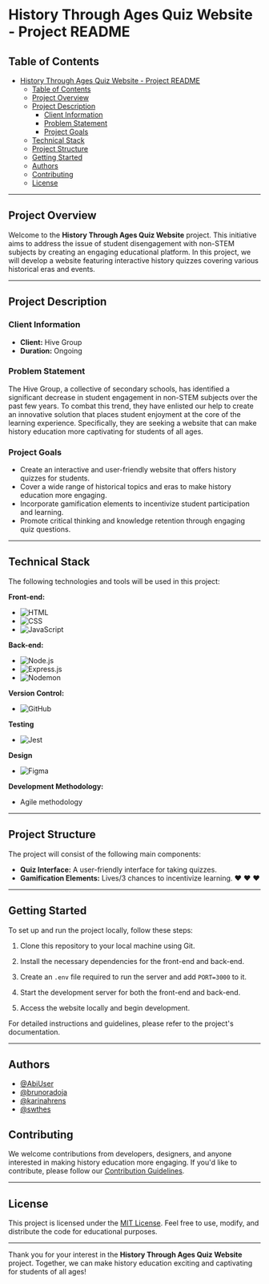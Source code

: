 # History Through Ages Quiz Website - Project README

## Table of Contents
- [History Through Ages Quiz Website - Project README](#history-through-ages-quiz-website---project-readme)
  - [Table of Contents](#table-of-contents)
  - [Project Overview](#project-overview)
  - [Project Description](#project-description)
    - [Client Information](#client-information)
    - [Problem Statement](#problem-statement)
    - [Project Goals](#project-goals)
  - [Technical Stack](#technical-stack)
  - [Project Structure](#project-structure)
  - [Getting Started](#getting-started)
  - [Authors](#authors)
  - [Contributing](#contributing)
  - [License](#license)

---

## Project Overview

Welcome to the **History Through Ages Quiz Website** project. This initiative aims to address the issue of student disengagement with non-STEM subjects by creating an engaging educational platform. In this project, we will develop a website featuring interactive history quizzes covering various historical eras and events.

---

## Project Description

### Client Information

- **Client:** Hive Group
- **Duration:** Ongoing

### Problem Statement

The Hive Group, a collective of secondary schools, has identified a significant decrease in student engagement in non-STEM subjects over the past few years. To combat this trend, they have enlisted our help to create an innovative solution that places student enjoyment at the core of the learning experience. Specifically, they are seeking a website that can make history education more captivating for students of all ages.

### Project Goals

- Create an interactive and user-friendly website that offers history quizzes for students.
- Cover a wide range of historical topics and eras to make history education more engaging.
- Incorporate gamification elements to incentivize student participation and learning.
- Promote critical thinking and knowledge retention through engaging quiz questions.

---

## Technical Stack

The following technologies and tools will be used in this project:

**Front-end:**
- ![HTML](https://img.shields.io/badge/HTML-239120?style=for-the-badge&logo=html5&logoColor=white)
- ![CSS](https://img.shields.io/badge/CSS-239120?&style=for-the-badge&logo=css3&logoColor=white)
- ![JavaScript](https://img.shields.io/badge/javascript-%23323330.svg?style=for-the-badge&logo=javascript&logoColor=%23F7DF1E)

**Back-end:**
- ![Node.js](https://img.shields.io/badge/Node.js-43853D?style=for-the-badge&logo=node.js&logoColor=white)
- ![Express.js](https://img.shields.io/badge/express.js-%23404d59.svg?style=for-the-badge&logo=express&logoColor=%2361DAFB)
- ![Nodemon](https://img.shields.io/badge/NODEMON-%23323330.svg?style=for-the-badge&logo=nodemon&logoColor=%BBDEAD)

**Version Control:**

- ![GitHub](https://img.shields.io/badge/github-%23121011.svg?style=for-the-badge&logo=github&logoColor=white)
  
**Testing**

- ![Jest](https://img.shields.io/badge/-jest-%23C21325?style=for-the-badge&logo=jest&logoColor=white)

**Design**
- ![Figma](https://img.shields.io/badge/figma-%23F24E1E.svg?style=for-the-badge&logo=figma&logoColor=white)

**Development Methodology:**
- Agile methodology


---

## Project Structure

The project will consist of the following main components:

- **Quiz Interface:** A user-friendly interface for taking quizzes.
- **Gamification Elements:** Lives/3 chances to incentivize learning. ❤ ❤ ❤ 

---

## Getting Started

To set up and run the project locally, follow these steps:

1. Clone this repository to your local machine using Git.

2. Install the necessary dependencies for the front-end and back-end.

3. Create an `.env` file required to run the server and add `PORT=3000` to it.

4. Start the development server for both the front-end and back-end.

5. Access the website locally and begin development.

For detailed instructions and guidelines, please refer to the project's documentation.

---

## Authors

- [@AbiUser](https://www.github.com/AbiUser)
- [@brunoradoja](https://www.github.com/brunoradoja)
- [@karinahrens](https://www.github.com/karinahrens)
- [@swthes](https://www.github.com/swthes)




## Contributing

We welcome contributions from developers, designers, and anyone interested in making history education more engaging. If you'd like to contribute, please follow our [Contribution Guidelines](CONTRIBUTING.md).

---

## License

This project is licensed under the [MIT License](LICENSE). Feel free to use, modify, and distribute the code for educational purposes.

---

Thank you for your interest in the **History Through Ages Quiz Website** project. Together, we can make history education exciting and captivating for students of all ages!


